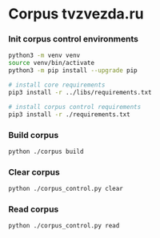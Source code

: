 # Corpus tvzvezda.ru

### Init corpus control environments
```bash
python3 -m venv venv
source venv/bin/activate
python3 -m pip install --upgrade pip

# install core requirements
pip3 install -r ../libs/requirements.txt

# install corpus control requirements
pip3 install -r ./requirements.txt
```

### Build corpus
```bash
python ./corpus build
```

### Clear corpus
```bash
python ./corpus_control.py clear
```

### Read corpus
```bash
python ./corpus_control.py read
```